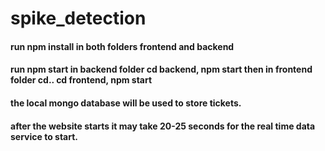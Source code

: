 # spike_detection
#### run npm install in both folders frontend and backend
#### run npm start in backend folder cd backend, npm start then in frontend folder cd.. cd frontend, npm start
#### the local mongo database will be used to store tickets. 
#### after the website starts it may take 20-25 seconds for the real time data service to start.
